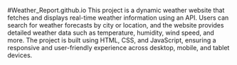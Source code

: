 #Weather_Report.github.io
This project is a dynamic weather website that fetches and displays real-time weather information using an API. Users can search for weather forecasts by city or location, and the website provides detailed weather data such as temperature, humidity, wind speed, and more. The project is built using HTML, CSS, and JavaScript, ensuring a responsive and user-friendly experience across desktop, mobile, and tablet devices.
